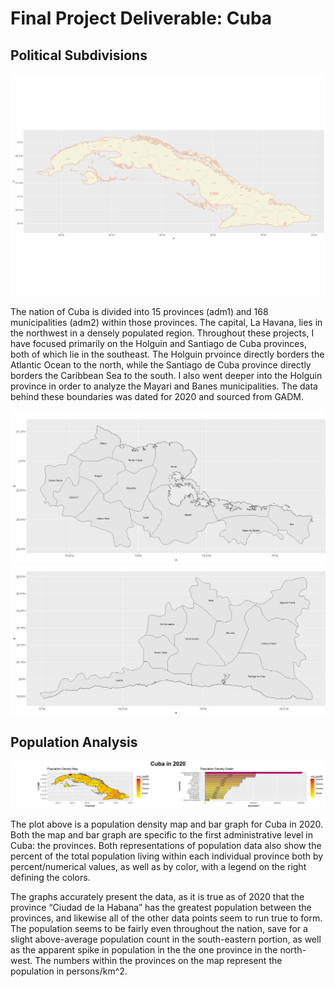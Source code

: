 # Final Project Deliverable: Cuba

## Political Subdivisions

![](Cuba_Plot.png)


The nation of Cuba is divided into 15 provinces (adm1) and 168 municipalities (adm2) within those provinces. The capital, La Havana, lies in the northwest in a densely populated region. Throughout these projects, I have focused primarily on the Holguin and Santiago de Cuba provinces, both of which lie in the southeast. The Holguin prvoince directly borders the Atlantic Ocean to the north, while the Santiago de Cuba province directly borders the Caribbean Sea to the south. I also went deeper into the Holguin province in order to analyze the Mayari and Banes municipalities. The data behind these boundaries was dated for 2020 and sourced from GADM. 

![](Rplot18.jpg)
![](Rplot24.jpg)

## Population Analysis

![](Cuba.png)

The plot above is a population density map and bar graph for Cuba in 2020. Both the map and bar graph are specific to the first administrative level in Cuba: the provinces. Both representations of population data also show the percent of the total population living within each individual province both by percent/numerical values, as well as by color, with a legend on the right defining the colors. 

The graphs accurately present the data, as it is true as of 2020 that the province “Ciudad de la Habana” has the greatest population between the provinces, and likewise all of the other data points seem to run true to form. The population seems to be fairly even throughout the nation, save for a slight above-average population count in the south-eastern portion, as well as the apparent spike in population in the the one province in the north-west. The numbers within the provinces on the map represent the population in persons/km^2.
